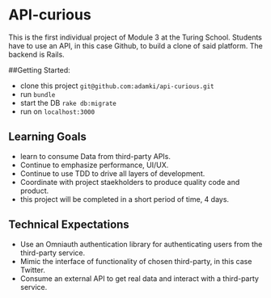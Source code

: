 # API-curious

This is the first individual project of Module 3 at the Turing School. Students have to use an API, in this case Github, to build a clone of said platform.
The backend is Rails.

##Getting Started:
* clone this project `git@github.com:adamki/api-curious.git`
* run `bundle`
* start the DB `rake db:migrate`
* run on `localhost:3000`

## Learning Goals
* learn to consume Data from third-party APIs.
* Continue to emphasize performance, UI/UX.
* Continue to use TDD to drive all layers of development.
* Coordinate with project staekholders to produce quality code and product.
* this project will be completed in a short period of time, 4 days.

## Technical Expectations
* Use an Omniauth authentication library for authenticating users from the third-party service.
* Mimic the interface of functionality of chosen third-party, in this case Twitter.
* Consume an external API to get real data and interact with a third-party service.

